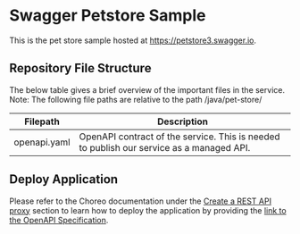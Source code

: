 # Swagger Petstore Sample

This is the pet store sample hosted at https://petstore3.swagger.io.

## Repository File Structure

The below table gives a brief overview of the important files in the service.\
Note: The following file paths are relative to the path /java/pet-store/

| Filepath               | Description                                                                                                                                                  |
| ---------------------- | ------------------------------------------------------------------------------------------------------------------------------------------------------------ |
| openapi.yaml           | OpenAPI contract of the service. This is needed to publish our service as a managed API. |

## Deploy Application

Please refer to the Choreo documentation under the [Create a REST API proxy](https://wso2.com/choreo/docs/develop-components/develop-a-rest-api-proxy/#step-1-create-a-rest-api-proxy) section to learn how to deploy the application by providing the [link to the OpenAPI Specification](https://raw.githubusercontent.com/wso2/choreo-samples/main/.proxy/openapi.yaml).
